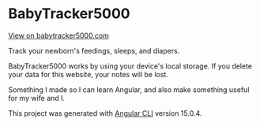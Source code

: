 # BabyTracker5000

[View on babytracker5000.com](https://babytracker5000.com/)

Track your newborn's feedings, sleeps, and diapers.

BabyTracker5000 works by using your device's local storage. If you delete your data for this website, your notes will be lost.

Something I made so I can learn Angular, and also make something useful for my wife and I.

This project was generated with [Angular CLI](https://github.com/angular/angular-cli) version 15.0.4.
